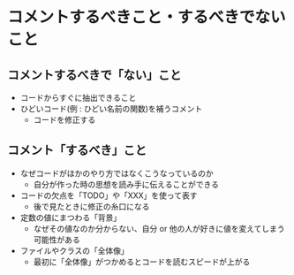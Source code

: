 # コメントするべきこと・するべきでないこと
## コメントするべきで「**ない**」こと
- コードからすぐに抽出できること
- ひどいコード(例 : ひどい名前の関数)を補うコメント
    - コードを修正する
## コメント「**するべき**」こと
- なぜコードがほかのやり方ではなくこうなっているのか
    - 自分が作った時の思想を読み手に伝えることができる
- コードの欠点を「TODO」や「XXX」を使って表す
    - 後で見たときに修正の糸口になる
- 定数の値にまつわる「背景」
    - なぜその値なのか分からない、自分 or 他の人が好きに値を変えてしまう可能性がある
- ファイルやクラスの「全体像」
    - 最初に「全体像」がつかめるとコードを読むスピードが上がる
